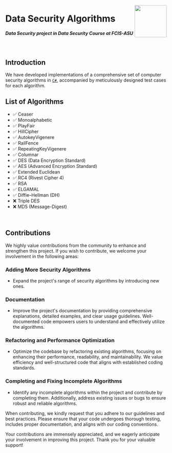 <p><a href="https://www.asu.edu.eg/"><img align="right" src="https://ums.asu.edu.eg/images/logo.png" width="100" /></a></p>
<div align=left>
<h1>
  Data Security Algorithms
</h1>
    <h5>
        Data Security project in Data Security Course at FCIS-ASU
    </h5>
</div>
<br>

## Introduction
We have developed implementations of a comprehensive set of computer security algorithms in [`C#`](https://docs.microsoft.com/en-us/dotnet/csharp/), accompanied by meticulously designed test cases for each algorithm.

## List of Algorithms
- ✅ Ceaser
- ✅ Monoalphabetic
- ✅ PlayFair
- ✅ HillCipher
- ✅ AutokeyVigenere
- ✅ RailFence
- ✅ RepeatingKeyVigenere
- ✅ Columnar
- ✅ DES (Data Encryption Standard)
- ✅ AES (Advanced Encryption Standard)
- ✅ Extended Euclidean
- ✅ RC4 (Rivest Cipher 4)
- ✅ RSA
- ✅ ELGAMAL
- ✅ Diffie–Hellman (DH)
- ❌ Triple DES
- ❌ MD5 (Message-Digest)
<br>

## Contributions

We highly value contributions from the community to enhance and strengthen this project. If you wish to contribute, we welcome your involvement in the following areas:

### Adding More Security Algorithms
- Expand the project's range of security algorithms by introducing new ones.

### Documentation
- Improve the project's documentation by providing comprehensive explanations, detailed examples, and clear usage guidelines. Well-documented code empowers users to understand and effectively utilize the algorithms.

### Refactoring and Performance Optimization
- Optimize the codebase by refactoring existing algorithms, focusing on enhancing their performance, readability, and maintainability. We value efficiency and well-structured code that aligns with established coding standards.

### Completing and Fixing Incomplete Algorithms
- Identify any incomplete algorithms within the project and contribute by completing them. Additionally, address existing issues or bugs to ensure robust and reliable algorithms.

When contributing, we kindly request that you adhere to our guidelines and best practices. Please ensure that your code undergoes thorough testing, includes proper documentation, and aligns with our coding conventions.

Your contributions are immensely appreciated, and we eagerly anticipate your involvement in improving this project. Thank you for your valuable support!

